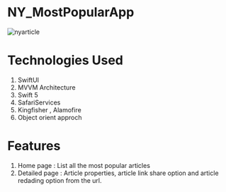 # NY_MostPopularApp
![nyarticle](https://user-images.githubusercontent.com/85651078/121444750-1d189500-c9a1-11eb-8dfe-f6752f264b23.gif)
# Technologies Used
  1. SwiftUI
  2. MVVM Architecture
  3. Swift 5
  4. SafariServices
  5. Kingfisher , Alamofire
  6. Object orient approch
  
  # Features
  1. Home page : List all the most popular articles
  2. Detailed page : Article properties, article link share option and article redading option from the url.
  
  
  
